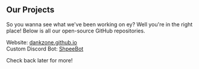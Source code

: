 ## Our Projects
So you wanna see what we've been working on ey? Well you're in the right place!
Below is all our open-source GitHub repositories.

Website: [dankzone.github.io](https://github.com/DankZone/dankzone.github.io) \
Custom Discord Bot: [ShpeeBot](https://github.com/DankZone/ShpeeBot)

Check back later for more!

